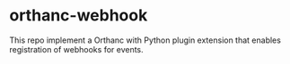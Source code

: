 # orthanc-webhook
This repo implement a Orthanc with Python plugin extension that enables registration of webhooks for events.

